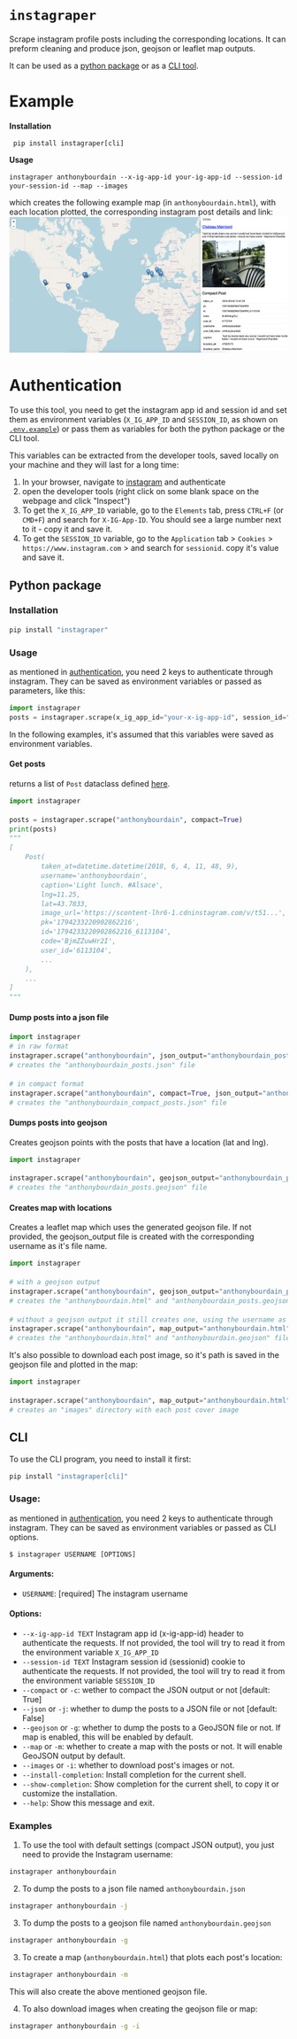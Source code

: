 # `instagraper`

Scrape instagram profile posts including the corresponding locations. It can preform cleaning and produce json, geojson or leaflet map outputs.

It can be used as a [python package](#python-package) or as a [CLI tool](#cli).

# Example

**Installation**

```console
 pip install instagraper[cli]
```

**Usage**

```console
instagraper anthonybourdain --x-ig-app-id your-ig-app-id --session-id your-session-id --map --images
```

which creates the following example map (in `anthonybourdain.html`), with each location plotted, the corresponding instagram post details and link:
![example map](docs/img/example_map.png "Example map")

# Authentication

To use this tool, you need to get the instagram app id and session id and set them as environment variables (`X_IG_APP_ID` and `SESSION_ID`, as shown on [`.env.example`](.env.example)) or pass them as variables for both the python package or the CLI tool.

This variables can be extracted from the developer tools, saved locally on your machine and they will last for a long time:

1. In your browser, navigate to [instagram](https://www.instagram.com/) and authenticate
2. open the developer tools (right click on some blank space on the webpage and click "Inspect")
3. To get the `X_IG_APP_ID` variable, go to the `Elements` tab, press `CTRL+F` (or `CMD+F`) and search for `X-IG-App-ID`. You should see a large number next to it - copy it and save it.
4. To get the `SESSION_ID` variable, go to the `Application` tab > `Cookies` > `https://www.instagram.com` > and search for `sessionid`. copy it's value and save it.

## Python package

### Installation

```bash
pip install "instagraper"
```

### Usage

as mentioned in [authentication](#authentication), you need 2 keys to authenticate through instagram. They can be saved as environment variables or passed as parameters, like this:

```python
import instagraper
posts = instagraper.scrape(x_ig_app_id="your-x-ig-app-id", session_id="your-session-id")
```

In the following examples, it's assumed that this variables were saved as environment variables.

#### Get posts

returns a list of `Post` dataclass defined [here](./instagraper/models.py).

```python
import instagraper

posts = instagraper.scrape("anthonybourdain", compact=True)
print(posts)
"""
[
    Post(
        taken_at=datetime.datetime(2018, 6, 4, 11, 48, 9),
        username='anthonybourdain',
        caption='Light lunch. #Alsace',
        lng=11.25,
        lat=43.7833,
        image_url='https://scontent-lhr6-1.cdninstagram.com/v/t51...',
        pk='1794233220902862216',
        id='1794233220902862216_6113104',
        code='BjmZZuwHr2I',
        user_id='6113104',
        ...
    ),
    ...
]
"""
```

#### Dump posts into a json file

```python
import instagraper
# in raw format
instagraper.scrape("anthonybourdain", json_output="anthonybourdain_posts.json")
# creates the "anthonybourdain_posts.json" file

# in compact format
instagraper.scrape("anthonybourdain", compact=True, json_output="anthonybourdain_compact_posts.json")
# creates the "anthonybourdain_compact_posts.json" file
```

#### Dumps posts into geojson

Creates geojson points with the posts that have a location (lat and lng).

```python
import instagraper

instagraper.scrape("anthonybourdain", geojson_output="anthonybourdain_posts.geojson")
# creates the "anthonybourdain_posts.geojson" file

```

#### Creates map with locations

Creates a leaflet map which uses the generated geojson file. If not provided, the geojson_output file is created with the corresponding username as it's file name.

```python
import instagraper

# with a geojson output
instagraper.scrape("anthonybourdain", geojson_output="anthonybourdain_posts.geojson", map_output="anthonybourdain.html")
# creates the "anthonybourdain.html" and "anthonybourdain_posts.geojson" files.

# without a geojson output it still creates one, using the username as the default file name
instagraper.scrape("anthonybourdain", map_output="anthonybourdain.html")
# creates the "anthonybourdain.html" and "anthonybourdain.geojson" files.
```

It's also possible to download each post image, so it's path is saved in the geojson file and plotted in the map:

```python
import instagraper

instagraper.scrape("anthonybourdain", map_output="anthonybourdain.html", with_images=True)
# creates an "images" directory with each post cover image
```

## CLI

To use the CLI program, you need to install it first:

```bash
pip install "instagraper[cli]"
```

### Usage:

as mentioned in [authentication](#authentication), you need 2 keys to authenticate through instagram. They can be saved as environment variables or passed as CLI options.

```console
$ instagraper USERNAME [OPTIONS]
```

#### Arguments:

- `USERNAME`: [required] The instagram username

#### Options:

- `--x-ig-app-id TEXT` Instagram app id (x-ig-app-id) header to authenticate the requests. If not provided, the tool will try to read it from the environment variable `X_IG_APP_ID`
- `--session-id TEXT` Instagram session id (sessionid) cookie to authenticate the requests. If not provided, the tool will try to read it from the environment variable `SESSION_ID`
- `--compact` or `-c`: wether to compact the JSON output or not [default: True]
- `--json` or `-j`: whether to dump the posts to a JSON file or not [default: False]
- `--geojson` or `-g`: whether to dump the posts to a GeoJSON file or not. If map is enabled, this will be enabled by default.
- `--map` or `-m`: whether to create a map with the posts or not. It will enable GeoJSON output by default.
- `--images` or `-i`: whether to download post's images or not.
- `--install-completion`: Install completion for the current shell.
- `--show-completion`: Show completion for the current shell, to copy it or customize the installation.
- `--help`: Show this message and exit.

### Examples

1. To use the tool with default settings (compact JSON output), you just need to provide the Instagram username:

```bash
instagraper anthonybourdain
```

2. To dump the posts to a json file named `anthonybourdain.json`

```bash
instagraper anthonybourdain -j
```

3. To dump the posts to a geojson file named `anthonybourdain.geojson`

```bash
instagraper anthonybourdain -g
```

3. To create a map (`anthonybourdain.html`) that plots each post's location:

```bash
instagraper anthonybourdain -m
```

This will also create the above mentioned geojson file.

4. To also download images when creating the geojson file or map:

```bash
instagraper anthonybourdain -g -i
```
